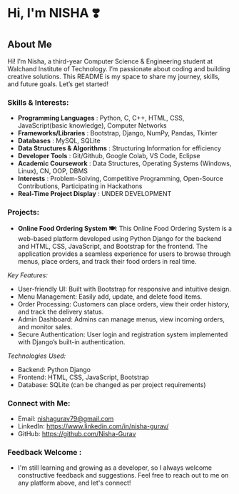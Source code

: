 # Hi, I'm NISHA ❣️

## About Me

Hi! I’m Nisha, a third-year Computer Science & Engineering student at Walchand Institute of Technology. I’m passionate about coding and building creative solutions. This README is my space to share my journey, skills, and future goals. Let’s get started!

### Skills & Interests:

- **Programming Languages**          : Python, C, C++, HTML, CSS, JavaScript(basic knowledge), Computer Networks
- **Frameworks/Libraries**           : Bootstrap, Django, NumPy, Pandas, Tkinter
- **Databases**                      : MySQL, SQLite
- **Data Structures & Algorithms**   : Structuring Information for efficiency
- **Developer Tools**                : Git/Github, Google Colab, VS Code, Eclipse 
- **Academic Coursework**            : Data Structures, Operating Systems (Windows, Linux), CN, OOP, DBMS
- **Interests**                      : Problem-Solving, Competitive Programming, Open-Source Contributions, Participating in Hackathons
- **Real-Time Project Display**      : UNDER DEVELOPMENT

### Projects:
- **Online Food Ordering System 🍽️**: 
This Online Food Ordering System is a web-based platform developed using Python Django for the backend and HTML, CSS, JavaScript, and Bootstrap for the frontend. The application provides a seamless experience for users to browse through menus, place orders, and track their food orders in real time.

*Key Features:*
- User-friendly UI: Built with Bootstrap for responsive and intuitive design.
- Menu Management: Easily add, update, and delete food items.
- Order Processing: Customers can place orders, view their order history, and track the delivery status.
- Admin Dashboard: Admins can manage menus, view incoming orders, and monitor sales.
- Secure Authentication: User login and registration system implemented with Django’s built-in authentication.

*Technologies Used:*
- Backend: Python Django
- Frontend: HTML, CSS, JavaScript, Bootstrap
- Database: SQLite (can be changed as per project requirements)






### Connect with Me:

- Email: nishagurav79@gmail.com
- LinkedIn: https://www.linkedin.com/in/nisha-gurav/
- GitHub: https://github.com/Nisha-Gurav

### Feedback Welcome :
- I'm still learning and growing as a developer, so I always welcome constructive feedback and suggestions. Feel free to reach out to me on any platform above, and let's connect!

